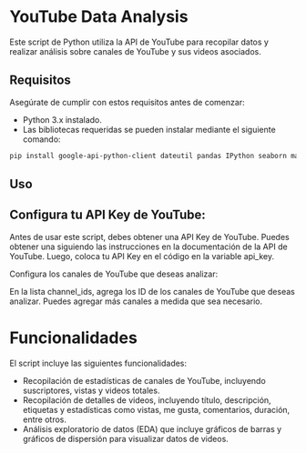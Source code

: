 # YouTube Data Analysis

Este script de Python utiliza la API de YouTube para recopilar datos y realizar análisis sobre canales de YouTube y sus videos asociados.

## Requisitos

Asegúrate de cumplir con estos requisitos antes de comenzar:

- Python 3.x instalado.
- Las bibliotecas requeridas se pueden instalar mediante el siguiente comando:

``` bash
pip install google-api-python-client dateutil pandas IPython seaborn matplotlib nltk wordcloud
```
## Uso
## Configura tu API Key de YouTube:

Antes de usar este script, debes obtener una API Key de YouTube. Puedes obtener una siguiendo las instrucciones en la documentación de la API de YouTube. Luego, coloca tu API Key en el código en la variable api_key.

Configura los canales de YouTube que deseas analizar:

En la lista channel_ids, agrega los ID de los canales de YouTube que deseas analizar. Puedes agregar más canales a medida que sea necesario.

# Funcionalidades

El script incluye las siguientes funcionalidades:

- Recopilación de estadísticas de canales de YouTube, incluyendo suscriptores, vistas y videos totales.
- Recopilación de detalles de videos, incluyendo título, descripción, etiquetas y estadísticas como vistas, me gusta, comentarios, duración, entre otros.
- Análisis exploratorio de datos (EDA) que incluye gráficos de barras y gráficos de dispersión para visualizar datos de videos.
